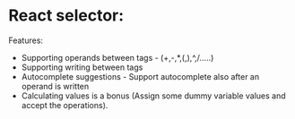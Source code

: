 # React selector:

Features:
- Supporting operands between tags - (+,-,*,(,),^,/…..)
- Supporting writing between tags
- Autocomplete suggestions - Support autocomplete also after an operand is written
- Calculating values is a bonus (Assign some dummy variable values and accept the operations). 
